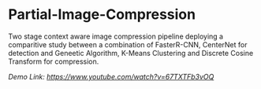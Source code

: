 # Partial-Image-Compression
Two stage context aware image compression pipeline deploying a comparitive study between a combination of FasterR-CNN, CenterNet for detection and Geneetic Algorithm, K-Means Clustering and Discrete Cosine Transform for compression.

_Demo Link: https://www.youtube.com/watch?v=67TXTFb3vOQ_
